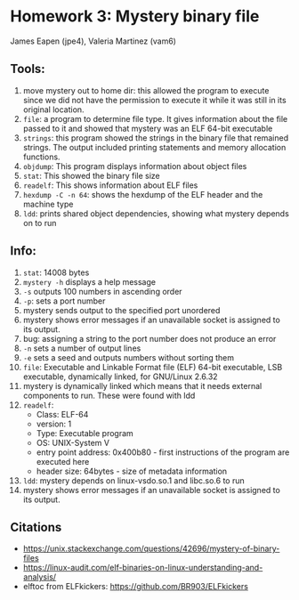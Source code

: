 # Homework 3: Mystery binary file

James Eapen (jpe4),
Valeria Martinez (vam6)

## Tools:

1. move mystery out to home dir: this allowed the program to execute since we did not have the permission to execute it while it was still in its original location. 
2. `file`: a program to determine file type. It gives information about the file passed to it and showed that mystery was an ELF 64-bit executable
3. `strings`: this program showed the strings in the binary file that remained strings. The output included printing statements and memory allocation functions. 
4. `objdump`: This program displays information about object files  
5. `stat`: This showed the binary file size
6. `readelf`: This shows information about ELF files
7. `hexdump -C -n 64`: shows the hexdump of the ELF header and the machine type
8. `ldd`: prints shared object dependencies, showing what mystery depends on to run
## Info:

1. `stat`: 14008 bytes  
2. `mystery -h` displays a help message
3. `-s` outputs 100 numbers in ascending order
4. `-p`: sets a port number  
5. mystery sends output to the specified port unordered
6. mystery shows error messages if an unavailable socket is assigned to its output.
7. bug: assigning a string to the port number does not produce an error
8. `-n` sets a number of output lines
9. `-e` sets a seed and outputs numbers without sorting them 
10. `file`: Executable and Linkable Format file (ELF) 64-bit executable, LSB executable, dynamically linked, for GNU/Linux 2.6.32
11. mystery is dynamically linked which means that it needs external components to run. These were found with ldd
12. `readelf`:  
	 - Class: ELF-64
	 - version: 1
	 - Type: Executable program
	 - OS: UNIX-System V
	 - entry point address: 0x400b80 - first instructions of the program are executed here
	 - header size: 64bytes - size of metadata information
13. `ldd`: mystery depends on linux-vsdo.so.1 and libc.so.6 to run
14. mystery shows error messages if an unavailable socket is assigned to its output.
 
## Citations  

 - https://unix.stackexchange.com/questions/42696/mystery-of-binary-files
 - https://linux-audit.com/elf-binaries-on-linux-understanding-and-analysis/
 - elftoc from ELFkickers: https://github.com/BR903/ELFkickers
